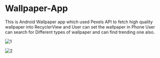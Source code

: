 # Wallpaper-App
This is Android Wallpaper app which used Pexels API to fetch high quality wallpaper into RecyclerView and User can set the wallpaper in Phone
User can search for Different types of wallpaper and can find trending one also.



![1](https://user-images.githubusercontent.com/63460702/141453667-3531faaa-1628-4c07-85ce-4eda07291864.jpeg)

![2](https://user-images.githubusercontent.com/63460702/141453793-b51e8e37-026b-42ee-8b14-baf02d819055.jpeg)
